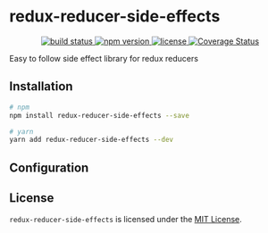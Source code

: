 # redux-reducer-side-effects
<p align="center">
  <a href="https://circleci.com/gh/danrigsby/redux-reducer-side-effects">
    <img src="https://circleci.com/gh/danrigsby/redux-reducer-side-effects.svg?style=svg" alt="build status" />
  </a>
  <a href="https://npmjs.org/package/redux-reducer-side-effects">
    <img src="https://img.shields.io/npm/v/redux-reducer-side-effects.svg" alt="npm version" />
  </a>
  <a href="https://github.com/danrigsby/redux-reducer-side-effects/blob/master/LICENSE">
    <img src="https://img.shields.io/npm/l/redux-reducer-side-effects.svg" alt="license" />
  </a>
  <a href='https://coveralls.io/github/danrigsby/redux-reducer-side-effects?branch=master'>
    <img src='https://coveralls.io/repos/github/danrigsby/redux-reducer-side-effects/badge.svg?branch=master' alt='Coverage Status' />
  </a>
</p>

Easy to follow side effect library for redux reducers

## Installation
``` sh
# npm
npm install redux-reducer-side-effects --save

# yarn
yarn add redux-reducer-side-effects --dev
```


## Configuration

## License
`redux-reducer-side-effects` is licensed under the [MIT License](LICENSE).
